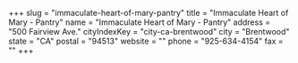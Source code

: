+++
slug = "immaculate-heart-of-mary-pantry"
title = "Immaculate Heart of Mary - Pantry"
name = "Immaculate Heart of Mary - Pantry"
address = "500 Fairview Ave."
cityIndexKey = "city-ca-brentwood"
city = "Brentwood"
state = "CA"
postal = "94513"
website = ""
phone = "925-634-4154"
fax = ""
+++
